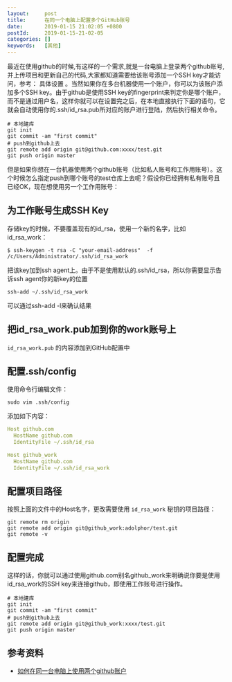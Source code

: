 ```yaml
---
layout:     post
title:      在同一个电脑上配置多个GitHub账号
date:       2019-01-15 21:02:05 +0800
postId:     2019-01-15-21-02-05
categories: []
keywords:   [其他]
---
```


最近在使用github的时候,有这样的一个需求,就是一台电脑上登录两个github账号,并上传项目和更新自己的代码,大家都知道需要给该账号添加一个SSH key才能访问，参考： 具体设置 。当然如果你在多台机器使用一个账户，你可以为该账户添加多个SSH key。由于github是使用SSH key的fingerprint来判定你是哪个账户，而不是通过用户名，这样你就可以在设置完之后，在本地直接执行下面的语句，它就会自动使用你的.ssh/id_rsa.pub所对应的账户进行登陆，然后执行相关命令。

```shell
# 本地建库
git init
git commit -am "first commit" 
# push到github上去
git remote add origin git@github.com:xxxx/test.git
git push origin master
```
但是如果你想在一台机器使用两个github账号（比如私人账号和工作用账号）。这个时候怎么指定push到哪个账号的test仓库上去呢？假设你已经拥有私有账号且已经OK，现在想使用另一个工作用账号：

## 为工作账号生成SSH Key

存储key的时候，不要覆盖现有的id_rsa，使用一个新的名字，比如id_rsa_work：

```shell
$ ssh-keygen -t rsa -C "your-email-address"  -f /c/Users/Administrator/.ssh/id_rsa_work
```

把该key加到ssh agent上。由于不是使用默认的.ssh/id_rsa，所以你需要显示告诉ssh agent你的新key的位置

```shell
ssh-add ~/.ssh/id_rsa_work
```
可以通过ssh-add -l来确认结果
 
## 把id_rsa_work.pub加到你的work账号上

`id_rsa_work.pub` 的内容添加到GitHub配置中

## 配置.ssh/config

使用命令行编辑文件：

```shell
sudo vim .ssh/config
```

添加如下内容：

```yaml 
Host github.com
  HostName github.com
  IdentityFile ~/.ssh/id_rsa
 
Host github_work
  HostName github.com
  IdentityFile ~/.ssh/id_rsa_work
```

## 配置项目路径

按照上面的文件中的Host名字，更改需要使用 `id_rsa_work` 秘钥的项目路径：

```shell
git remote rm origin
git remote add origin git@github_work:adolphor/test.git
git remote -v
```

## 配置完成

这样的话，你就可以通过使用github.com别名github_work来明确说你要是使用id_rsa_work的SSH key来连接github，即使用工作账号进行操作。

```shell
# 本地建库
git init
git commit -am "first commit"
# push到github上去
git remote add origin git@github_work:xxxx/test.git
git push origin master
```

## 参考资料

* [如何在同一台电脑上使用两个github账户](https://blog.csdn.net/wolfking0608/article/details/78512171)
